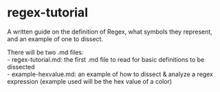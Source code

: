 # regex-tutorial

A written guide on the definition of Regex, what symbols they represent, and an example of one to dissect. <br/>

There will be two .md files: <br/>
    - regex-tutorial.md: the first .md file to read for basic definitions to be dissected <br/>
    - example-hexvalue.md: an example of how to dissect & analyze a regex expression (example used will be the hex value of a color)